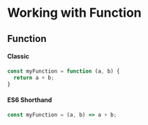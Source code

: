 # Working with Function

## Function
#### Classic
```javascript
const myFunction = function (a, b) {
  return a + b;
}
```
#### ES6 Shorthand
```javascript
const myFunction = (a, b) => a + b;
```